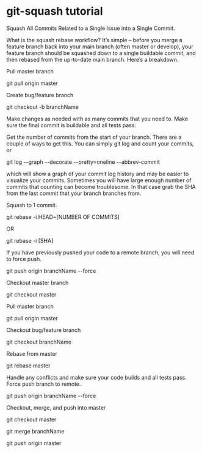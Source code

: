 # git-squash tutorial

Squash All Commits Related to a Single Issue into a Single Commit.

What is the squash rebase workflow?
It’s simple – before you merge a feature branch back into your main branch (often master or develop), your feature branch should be squashed down to a single buildable commit, and then rebased from the up-to-date main branch. Here’s a breakdown.

Pull master branch

git pull origin master

Create bug/feature branch

git checkout -b branchName

Make changes as needed with as many commits that you need to. Make sure the final commit is buildable and all tests pass.

Get the number of commits from the start of your branch. There are a couple of ways to get this. You can simply git log and count your commits, or

git log --graph --decorate --pretty=oneline --abbrev-commit

which will show a graph of your commit log history and may be easier to visualize your commits. Sometimes you will have large enough number of commits that counting can become troublesome. In that case grab the SHA from the last commit that your branch branches from.

Squash to 1 commit.

git rebase -i HEAD~[NUMBER OF COMMITS]

OR

git rebase -i [SHA]

If you have previously pushed your code to a remote branch, you will need to force push.

git push origin branchName --force

Checkout master branch

git checkout master

Pull master branch

git pull origin master

Checkout bug/feature branch

git checkout branchName

Rebase from master

git rebase master

Handle any conflicts and make sure your code builds and all tests pass. Force push branch to remote.

git push origin branchName --force

Checkout, merge, and push into master

git checkout master

git merge branchName

git push origin master
